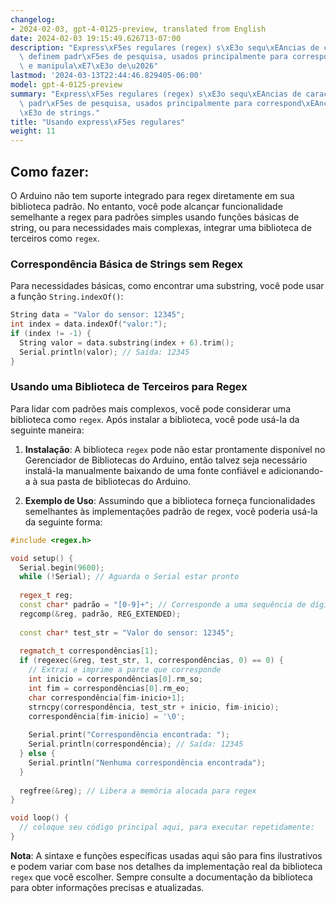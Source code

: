 ```yaml
---
changelog:
- 2024-02-03, gpt-4-0125-preview, translated from English
date: 2024-02-03 19:15:49.626713-07:00
description: "Express\xF5es regulares (regex) s\xE3o sequ\xEAncias de caracteres que\
  \ definem padr\xF5es de pesquisa, usados principalmente para correspond\xEAncia\
  \ e manipula\xE7\xE3o de\u2026"
lastmod: '2024-03-13T22:44:46.829405-06:00'
model: gpt-4-0125-preview
summary: "Express\xF5es regulares (regex) s\xE3o sequ\xEAncias de caracteres que definem\
  \ padr\xF5es de pesquisa, usados principalmente para correspond\xEAncia e manipula\xE7\
  \xE3o de strings."
title: "Usando express\xF5es regulares"
weight: 11
---
```


## Como fazer:
O Arduino não tem suporte integrado para regex diretamente em sua biblioteca padrão. No entanto, você pode alcançar funcionalidade semelhante a regex para padrões simples usando funções básicas de string, ou para necessidades mais complexas, integrar uma biblioteca de terceiros como `regex`.

### Correspondência Básica de Strings sem Regex
Para necessidades básicas, como encontrar uma substring, você pode usar a função `String.indexOf()`:
```cpp
String data = "Valor do sensor: 12345";
int index = data.indexOf("valor:");
if (index != -1) {
  String valor = data.substring(index + 6).trim();
  Serial.println(valor); // Saída: 12345
}
```

### Usando uma Biblioteca de Terceiros para Regex
Para lidar com padrões mais complexos, você pode considerar uma biblioteca como `regex`. Após instalar a biblioteca, você pode usá-la da seguinte maneira:

1. **Instalação**: A biblioteca `regex` pode não estar prontamente disponível no Gerenciador de Bibliotecas do Arduino, então talvez seja necessário instalá-la manualmente baixando de uma fonte confiável e adicionando-a à sua pasta de bibliotecas do Arduino.

2. **Exemplo de Uso**:
Assumindo que a biblioteca forneça funcionalidades semelhantes às implementações padrão de regex, você poderia usá-la da seguinte forma:

```cpp
#include <regex.h>

void setup() {
  Serial.begin(9600);
  while (!Serial); // Aguarda o Serial estar pronto
  
  regex_t reg;
  const char* padrão = "[0-9]+"; // Corresponde a uma sequência de dígitos
  regcomp(&reg, padrão, REG_EXTENDED);
  
  const char* test_str = "Valor do sensor: 12345";
  
  regmatch_t correspondências[1];
  if (regexec(&reg, test_str, 1, correspondências, 0) == 0) {
    // Extrai e imprime a parte que corresponde
    int inicio = correspondências[0].rm_so;
    int fim = correspondências[0].rm_eo;
    char correspondência[fim-inicio+1];
    strncpy(correspondência, test_str + inicio, fim-inicio);
    correspondência[fim-inicio] = '\0';
    
    Serial.print("Correspondência encontrada: ");
    Serial.println(correspondência); // Saída: 12345
  } else {
    Serial.println("Nenhuma correspondência encontrada");
  }
  
  regfree(&reg); // Libera a memória alocada para regex
}

void loop() {
  // coloque seu código principal aqui, para executar repetidamente:
}
```

**Nota**: A sintaxe e funções específicas usadas aqui são para fins ilustrativos e podem variar com base nos detalhes da implementação real da biblioteca `regex` que você escolher. Sempre consulte a documentação da biblioteca para obter informações precisas e atualizadas.
